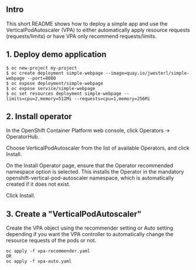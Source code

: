 ## Intro
This short README shows how to deploy a simple app and use the VerticalPodAutoscaler (VPA) to either automatically apply resource requests (requests/limits) or have VPA only recommend requests/limits.

## 1. Deploy demo application

```
$ oc new-project my-project
$ oc create deployment simple-webpage --image=quay.io/jwesterl/simple-webpage --port=8080
$ oc expose deployment/simple-webpage
$ oc expose service/simple-webpage
$ oc set resources deployment simple-webpage --limits=cpu=2,memory=512Mi --requests=cpu=1,memory=256Mi
```

## 2. Install operator
In the OpenShift Container Platform web console, click Operators → OperatorHub.

Choose VerticalPodAutoscaler from the list of available Operators, and click Install.

On the Install Operator page, ensure that the Operator recommended namespace option is selected. This installs the Operator in the mandatory openshift-vertical-pod-autoscaler namespace, which is automatically created if it does not exist.

Click Install.

## 3. Create a "VerticalPodAutoscaler"
Create the VPA object using the recommender setting or Auto setting depending if you want the VPA controller to automatically change the resource requests of the pods or not.
```
oc apply -f vpa-recommender.yaml
OR
oc apply -f vpa-auto.yaml
```
